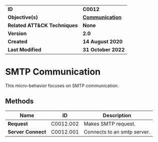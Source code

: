 <table>
<tr>
<td><b>ID</b></td>
<td><b>C0012</b></td>
</tr>
<tr>
<td><b>Objective(s)</b></td>
<td><b><a href="../communication">Communication</a></b></td>
</tr>
<tr>
<td><b>Related ATT&CK Techniques</b></td>
<td><b>None</b></td>
</tr>
<tr>
<td><b>Version</b></td>
<td><b>2.0</b></td>
</tr>
<tr>
<td><b>Created</b></td>
<td><b>14 August 2020</b></td>
</tr>
<tr>
<td><b>Last Modified</b></td>
<td><b>31 October 2022</b></td>
</tr>
</table>


# SMTP Communication

This micro-behavior focuses on SMTP communication. 

## Methods

|Name|ID|Description|
|---|---|---|
|**Request**|C0012.002|Makes SMTP request.|
|**Server Connect**|C0012.001|Connects to an smtp server.|
